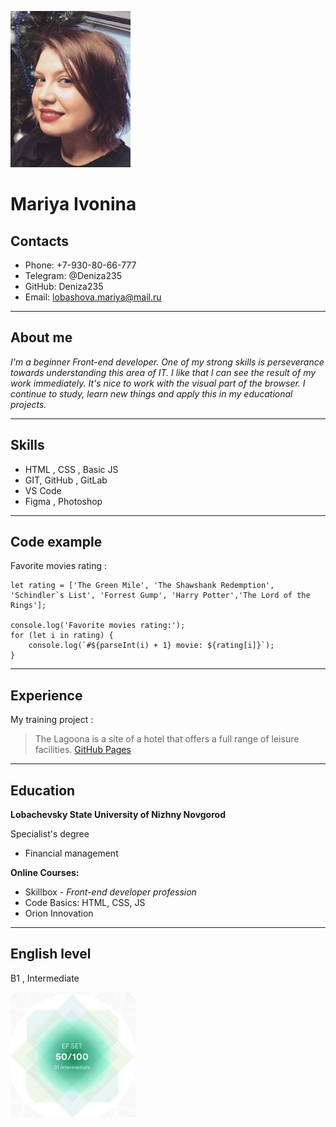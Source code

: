 ![foto](./img/foto.jpeg)
# Mariya Ivonina


## Contacts
- Phone: +7-930-80-66-777
- Telegram: @Deniza235
- GitHub: Deniza235
- Email: lobashova.mariya@mail.ru

***

## About me
_I'm a beginner Front-end developer. One of my strong skills is perseverance towards understanding this area of IT. I like that I can see the result of my work immediately. It's nice to work with the visual part of the browser. I continue to study, learn new things and apply this in my educational projects._

***
## Skills
* HTML , CSS , Basic JS
* GIT, GitHub , GitLab
* VS Code
* Figma , Photoshop

***
## Code example
Favorite movies rating :
```
let rating = ['The Green Mile', 'The Shawshank Redemption', 'Schindler`s List', 'Forrest Gump', 'Harry Potter','The Lord of the Rings'];

console.log('Favorite movies rating:');
for (let i in rating) {
    console.log(`#${parseInt(i) + 1} movie: ${rating[i]}`);
}
```
***
## Experience
My training project :
> The Lagoona is a site of a hotel that offers a full range of leisure facilities.
[GitHub Pages](https://deniza235.github.io/Lagoona/)

***
## Education
**Lobachevsky State University of Nizhny Novgorod**

Specialist's degree
- Financial management

**Online Courses:**
* Skillbox - _Front-end developer profession_
* Code Basics: HTML, CSS, JS
* Orion Innovation

***
## English level

B1 , Intermediate

![test](./img/test_ef.png)



